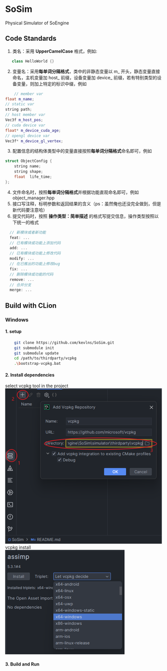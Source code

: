 # SoSim

Physical Simulator of SoEngine

## Code Standards

1. 类名：采用 **UpperCamelCase** 格式，例如:

 ``` c++
    class HelloWorld {}
 ``` 

2. 变量名：采用**每单词分隔格式**，类中的非静态变量以 m_ 开头，静态变量直接命名，主机变量加 host_ 前缀，设备变量加 device_
   前缀，若有特别类型的设备变量，则加上特定的标识中缀，例如

```c++
    // member var
float m_name;
// static var
string path;
// host member var
Vec3f m_host_pos;
// cuda device var
float* m_device_cuda_age;
// opengl device var
Vec3f* m_device_gl_vertex;
```

3. 配置信息的结构体类型中的变量直接按照**每单词分隔格式**命名即可，例如

```c++
struct ObjectConfig {
    string name;
    string shape;
    float  life_time;
};
```

4. 文件命名时，按照**每单词分隔格式**并根据功能直观命名即可，例如 object_manager.hpp
5. 接口写注释，标明参数和返回结果的含义（ps：虽然俺也还没完全做到，但是新代码要注意哈）
6. 提交代码时，按照 **操作类型：简单描述** 的格式写提交信息，操作类型按照以下统一的格式

 ```c++
   // 新模块或者新功能
   feat: ...
   // 已有模块或功能上添加代码
   add: ...
   // 已有模块或功能上修改代码
   modify: ...
   // 在已推出的功能上修改bug
   fix: ...
   // 删除模块或功能的代码
   remove: ...
   // 合并分支
   merge: ...
```

## Build with CLion

### Windows

#### 1. setup

```bash
    git clone https://github.com/kevlns/SoSim.git
    git submodule init
    git submodule update
    cd /path/to/thirdparty/vcpkg
    .\bootstrap-vcpkg.bat
```

#### 2. Install dependencies

select vcpkg tool in the project  
![select_vcpkg.png](pics/select_vcpkg.png)  
vcpkg install  
![vcpkg_install.png](pics/vcpkg_install.png)

#### 3. Build and Run
